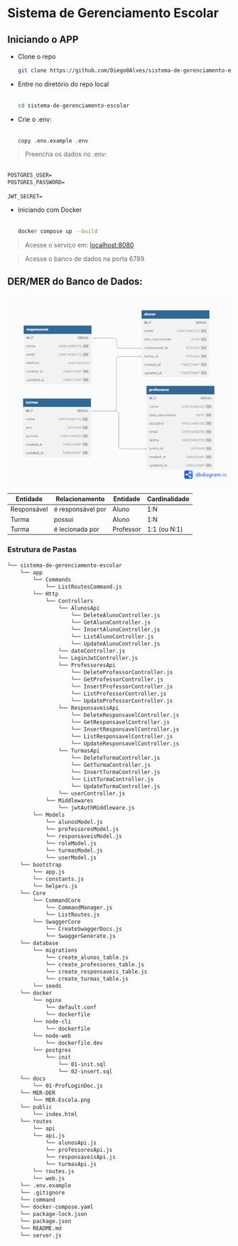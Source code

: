 # Sistema de Gerenciamento Escolar

## Iniciando o APP

- Clone o repo 

    ```sh
    git clone https://github.com/Diego0Alves/sistema-de-gerenciamento-escolar.git
    
    ```

- Entre no diretório do repo local

    ```sh

    cd sistema-de-gerenciamento-escolar

    ```

- Crie o .env:

    ```sh

    copy .env.example .env

    ```

> Preencha os dados no .env:

```

POSTGRES_USER=
POSTGRES_PASSWORD=

JWT_SECRET=

```

- Iniciando com Docker

    ```sh

    docker compose up --build

    ```

> Acesse o serviço em:
    [localhost:8080](http://localhost:8080/)

> Acesse o banco de dados na porta 6789

## DER/MER do Banco de Dados:

![MER](./MER-DER/MER-Escola.png)

| Entidade    | Relacionamento    | Entidade  | Cardinalidade  |
| ----------- | ----------------- | --------- | -------------- |
| Responsável | é responsável por | Aluno     | 1\:N           |
| Turma       | possui            | Aluno     | 1\:N           |
| Turma       | é lecionada por   | Professor | 1:1 (ou N:1)   |


### Estrutura de Pastas

```
└── sistema-de-gerenciamento-escolar
    └── app
        └── Commands
            └── ListRoutesCommand.js
        └── Http
            └── Controllers
                └── AlunosApi
                    └── DeleteAlunoController.js
                    └── GetAlunoController.js
                    └── InsertAlunoController.js
                    └── ListAlunoController.js
                    └── UpdateAlunoController.js
                └── dateController.js
                └── LoginJwtController.js
                └── ProfessoresApi
                    └── DeleteProfessorController.js
                    └── GetProfessorController.js
                    └── InsertProfessorController.js
                    └── ListProfessorController.js
                    └── UpdateProfessorController.js
                └── ResponsaveisApi
                    └── DeleteResponsavelController.js
                    └── GetResponsavelController.js
                    └── InsertResponsavelController.js
                    └── ListResponsavelController.js
                    └── UpdateResponsavelController.js
                └── TurmasApi
                    └── DeleteTurmaController.js
                    └── GetTurmaController.js
                    └── InsertTurmaController.js
                    └── ListTurmaController.js
                    └── UpdateTurmaController.js
                └── userController.js
            └── Middlewares
                └── jwtAuthMiddleware.js
        └── Models
            └── alunosModel.js
            └── professoresModel.js
            └── responsaveisModel.js
            └── roleModel.js
            └── turmasModel.js
            └── userModel.js
    └── bootstrap
        └── app.js
        └── constants.js
        └── helpers.js
    └── Core
        └── CommandCore
            └── CommandManager.js
            └── ListRoutes.js
        └── SwaggerCore
            └── CreateSwaggerDocs.js
            └── SwaggerGenerate.js
    └── database
        └── migrations
            └── create_alunos_table.js
            └── create_professores_table.js
            └── create_responsaveis_table.js
            └── create_turmas_table.js
        └── seeds
    └── docker
        └── nginx
            └── default.conf
            └── dockerfile
        └── node-cli
            └── dockerfile
        └── node-web
            └── dockerfile.dev
        └── postgres
            └── init
                └── 01-init.sql
                └── 02-insert.sql
    └── docs
        └── 01-ProfLoginDoc.js
    └── MER-DER
        └── MER-Escola.png
    └── public
        └── index.html
    └── routes
        └── api
        └── api.js
            └── alunosApi.js
            └── professoresApi.js
            └── responsaveisApi.js
            └── turmasApi.js
        └── routes.js
        └── web.js
    └── .env.example
    └── .gitignore
    └── command
    └── docker-compose.yaml
    └── package-lock.json
    └── package.json
    └── README.md
    └── server.js
```